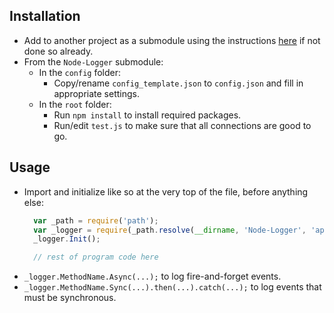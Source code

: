 ## Installation
- Add to another project as a submodule using the instructions [here](https://git-scm.com/book/en/v2/Git-Tools-Submodules) if not done so already.
- From the `Node-Logger` submodule:
  - In the `config` folder:
    - Copy/rename `config_template.json` to `config.json` and fill in appropriate settings.
  - In the `root` folder:
    - Run `npm install` to install required packages.
    - Run/edit `test.js` to make sure that all connections are good to go.
## Usage
- Import and initialize like so at the very top of the file, before anything else:
    ```javascript
      var _path = require('path');
      var _logger = require(_path.resolve(__dirname, 'Node-Logger', 'app.js'));
      _logger.Init();

      // rest of program code here
    ```
- `_logger.MethodName.Async(...);` to log fire-and-forget events.
- `_logger.MethodName.Sync(...).then(...).catch(...);` to log events that must be synchronous.
